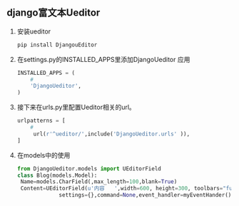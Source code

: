 ## django富文本Ueditor



1. 安装ueditor

   ```python
   pip install DjangouEditor
   ```

2. 在settings.py的INSTALLED_APPS里添加DjangoUeditor 应用

   ```python
   INSTALLED_APPS = (
       #
       'DjangoUeditor',
   )
   ```

3. 接下来在urls.py里配置Ueditor相关的url。

   ```python
   urlpatterns = [
       #
    	url(r'^ueditor/',include('DjangoUeditor.urls' )),
   ]
   ```

4. 在models中的使用

   ```python
   from DjangoUeditor.models import UEditorField
   class Blog(models.Model):
   	Name=models.CharField(,max_length=100,blank=True)
   	Content=UEditorField(u'内容	',width=600, height=300, toolbars="full", imagePath="", filePath="", upload_settings={"imageMaxSize":1204000},
                settings={},command=None,event_handler=myEventHander(),blank=True)
   ```

   ​

